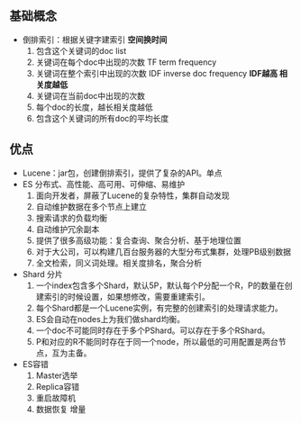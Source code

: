 ## 基础概念
- 倒排索引：根据关键字建索引 **空间换时间**
    1. 包含这个关键词的doc list
    2. 关键词在每个doc中出现的次数 TF term frequency
    3. 关键词在整个索引中出现的次数 IDF inverse doc frequency **IDF越高 相关度越低**
    4. 关键词在当前doc中出现的次数
    5. 每个doc的长度，越长相关度越低
    6. 包含这个关键词的所有doc的平均长度
## 优点
- Lucene：jar包，创建倒排索引，提供了复杂的API。单点
- ES 分布式、高性能、高可用、可伸缩、易维护
    1. 面向开发者，屏蔽了Lucene的复杂特性，集群自动发现
    2. 自动维护数据在多个节点上建立
    3. 搜索请求的负载均衡
    4. 自动维护冗余副本
    5. 提供了很多高级功能：复合查询、聚合分析、基于地理位置
    6. 对于大公司，可以构建几百台服务器的大型分布式集群，处理PB级别数据
    7. 全文检索，同义词处理。相关度排名，聚合分析
- Shard 分片
    1. 一个index包含多个Shard，默认5P，默认每个P分配一个R，P的数量在创建索引的时候设置，如果想修改，需要重建索引。
    2. 每个Shard都是一个Lucene实例，有完整的创建索引的处理请求能力。
    3. ES会自动在nodes上为我们做shard均衡。
    4. 一个doc不可能同时存在于多个PShard。可以存在于多个RShard。
    5. P和对应的R不能同时存在于同一个node，所以最低的可用配置是两台节点，互为主备。
- ES容错
    1. Master选举
    2. Replica容错
    3. 重启故障机
    4. 数据恢复 增量
